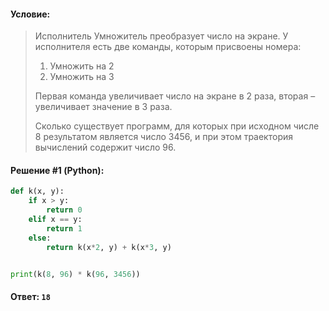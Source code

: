 #### Условие:

> Исполнитель Умножитель преобразует число на экране. У исполнителя есть две команды, которым присвоены номера:
> 
> 1. Умножить на 2
> 2. Умножить на 3
> 
> Первая команда увеличивает число на экране в 2 раза, вторая – увеличивает значение в 3 раза. 
> 
> Сколько существует программ, для которых при исходном числе 8 результатом является число 3456, и при этом траектория вычислений содержит число 96. 

#### Решение #1 (Python):
```python
def k(x, y):
    if x > y:
        return 0
    elif x == y:
        return 1
    else:
        return k(x*2, y) + k(x*3, y)


print(k(8, 96) * k(96, 3456))
```

#### Ответ: `18`
